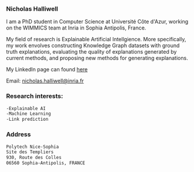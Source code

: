 ### Nicholas Halliwell

I am a PhD student in Computer Science at Université Côte d'Azur, working on the WIMMICS team at Inria in Sophia Antipolis, France.

My field of research is Explainable Artificial Intellgience. More specifically, my work envolves constructing Knowledge Graph datasets with ground truth explanations, evaluating the quality of explanations generated by current methods, and proposing new methods for generating explanations.

My LinkedIn page can found [here](https://www.linkedin.com/in/nicholas-halliwell-086324100/)  

Email: [nicholas.halliwell@inria.fr](nicholas.halliwell@inria.fr)

### Research interests:

```markdown
-Explainable AI
-Machine Learning
-Link prediction
```

### Address
```markdown
Polytech Nice-Sophia
Site des Templiers
930, Route des Colles 
06560 Sophia-Antipolis, FRANCE
```
